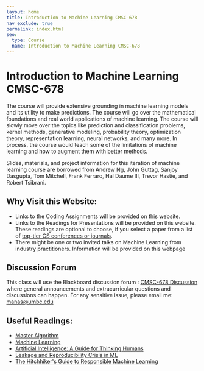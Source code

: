 ```yaml
---
layout: home
title: Introduction to Machine Learning CMSC-678
nav_exclude: true
permalink: index.html
seo:
  type: Course
  name: Introduction to Machine Learning CMSC-678
---
```


# Introduction to Machine Learning CMSC-678

The course will provide extensive grounding in machine learning models and its utility to make predictions. The course will go over the mathematical foundations and real world applications of machine learning. The course will slowly move over the topics like prediction and classification problems, kernel methods, generative modeling, probability theory, optimization theory, representation learning, neural networks, and many more. In process, the course would teach some of the limitations of machine learning and how to augment them with better methods.

Slides, materials, and project information for this iteration of machine learning course are borrowed from Andrew Ng, John Guttag, Sanjoy Dasgupta, Tom Mitchell, Frank Ferraro, Hal Daume III, Trevor Hastie, and Robert Tsibrani. 

## Why Visit this Website:

* Links to the Coding Assignments will be provided on this website. 
* Links to the Readings for Presentations will be provided on this website. These readings are optional to choose, if you select a paper from a list of [top-tier CS conferences or journals](https://www.aminer.org/ranks/conf).  
* There might be one or two invited talks on Machine Learning from industry practitioners. Information will be provided on this webpage

## Discussion Forum
This class will use the Blackboard discussion forum : [CMSC-678 Discussion](https://blackboard.umbc.edu/webapps/discussionboard/do/forum?action=list_threads&course_id=_69950_1&nav=discussion_board_entry&conf_id=_155102_1&forum_id=_274331_1)
where general announcements and extracurricular questions and discussions can happen. For any sensitive
issue, please email me: manas@umbc.edu

## Useful Readings:
* [Master Algorithm](https://keybase.pub/ionlights/books/The%20Master%20Algorithm.pdf)
* [Machine Learning](https://www.cin.ufpe.br/~cavmj/Machine%20-%20Learning%20-%20Tom%20Mitchell.pdf)
* [Artificial Intelligence: A Guide for Thinking Humans](https://ebookspace.my.id/?book=0374257833)
* [Leakage and Reproducibility Crisis in ML](https://reproducible.cs.princeton.edu/)
* [The Hitchhiker's Guide to Responsible Machine Learning](https://betaandbit.github.io/RML/)